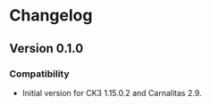 # Changelog

## Version 0.1.0

### Compatibility

* Initial version for CK3 1.15.0.2 and Carnalitas 2.9.
